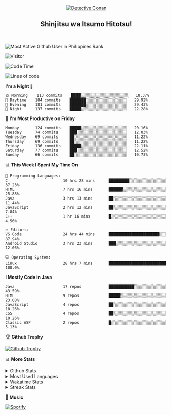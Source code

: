 <p align="center">
<a href="https://mrepol742.github.io">
  <img alt="Detective Conan" src="https://tenor.com/view/detective-detective-conan-anime-eyeglasses-gif-16507322.gif" /> 
  </a> 
  <h2 align="center">Shinjitsu wa Itsumo Hitotsu!</h2>
</p>
<br>

 
![Most Active Github User in Philippines Rank](https://enibdhv97zm33sz.m.pipedream.net)

![Visitor](https://visitor-badge.glitch.me/badge?page_id=mrepol742)
<!--START_SECTION:waka-->
![Code Time](http://img.shields.io/badge/Code%20Time-278%20hrs%2044%20mins-blue)

![Lines of code](https://img.shields.io/badge/From%20Hello%20World%20I%27ve%20Written-169%20Thousand%20lines%20of%20code-blue)

**I'm a Night 🦉** 

```text
🌞 Morning    113 commits    ████░░░░░░░░░░░░░░░░░░░░░   18.37% 
🌆 Daytime    184 commits    ███████░░░░░░░░░░░░░░░░░░   29.92% 
🌃 Evening    181 commits    ███████░░░░░░░░░░░░░░░░░░   29.43% 
🌙 Night      137 commits    █████░░░░░░░░░░░░░░░░░░░░   22.28%

```
📅 **I'm Most Productive on Friday** 

```text
Monday       124 commits    █████░░░░░░░░░░░░░░░░░░░░   20.16% 
Tuesday      74 commits     ███░░░░░░░░░░░░░░░░░░░░░░   12.03% 
Wednesday    69 commits     ██░░░░░░░░░░░░░░░░░░░░░░░   11.22% 
Thursday     69 commits     ██░░░░░░░░░░░░░░░░░░░░░░░   11.22% 
Friday       136 commits    █████░░░░░░░░░░░░░░░░░░░░   22.11% 
Saturday     77 commits     ███░░░░░░░░░░░░░░░░░░░░░░   12.52% 
Sunday       66 commits     ██░░░░░░░░░░░░░░░░░░░░░░░   10.73%

```


📊 **This Week I Spent My Time On** 

```text
💬 Programming Languages: 
C                        10 hrs 28 mins      █████████░░░░░░░░░░░░░░░░   37.23% 
HTML                     7 hrs 16 mins       ██████░░░░░░░░░░░░░░░░░░░   25.88% 
Java                     3 hrs 13 mins       ██░░░░░░░░░░░░░░░░░░░░░░░   11.44% 
JavaScript               2 hrs 12 mins       ██░░░░░░░░░░░░░░░░░░░░░░░   7.84% 
C++                      1 hr 16 mins        █░░░░░░░░░░░░░░░░░░░░░░░░   4.56%

🔥 Editors: 
VS Code                  24 hrs 44 mins      ██████████████████████░░░   87.94% 
Android Studio           3 hrs 23 mins       ███░░░░░░░░░░░░░░░░░░░░░░   12.06%

💻 Operating System: 
Linux                    28 hrs 7 mins       █████████████████████████   100.0%

```

**I Mostly Code in Java** 

```text
Java                     17 repos            ███████████░░░░░░░░░░░░░░   43.59% 
HTML                     9 repos             █████░░░░░░░░░░░░░░░░░░░░   23.08% 
JavaScript               4 repos             ██░░░░░░░░░░░░░░░░░░░░░░░   10.26% 
CSS                      4 repos             ██░░░░░░░░░░░░░░░░░░░░░░░   10.26% 
Classic ASP              2 repos             █░░░░░░░░░░░░░░░░░░░░░░░░   5.13%

```



<!--END_SECTION:waka-->


<p>

🏆 **Github Trophy**
  
<a href="https://mrepol742.github.io">
<img alt="Github Trophy" src="https://github-profile-trophy.vercel.app/?username=mrepol742">
</a>
</p>

<p>

📊 **More Stats**
  
<details>
  <summary>Github Stats</summary>
  <br>
  <a href="https://mrepol742.github.io">
  <img alt="Github Stats" src="https://github-readme-stats.vercel.app/api?username=mrepol742&show_icons=true&include_all_commits=true&&count_private=true">
</a>
</details> 
<details>
  <summary>Most Used Languages</summary>
  <br>
 <a href="https://mrepol742.github.io">
<img alt="Most Used Languages" src="https://github-readme-stats.vercel.app/api/top-langs/?username=mrepol742&layout=compact&include_all_commits=true&&count_private=true&langs_count=20">
</a>
</details>

<details>
  <summary>Wakatime Stats</summary>
  <br>
<a href="https://mrepol742.github.io">
<img alt="Wakatime Stats" src="https://github-readme-stats.vercel.app/api/wakatime?username=mrepol742&layout=compact">
</a>
</details>

<details>
  <summary>Streak Stats</summary>
  <br>
<a href="https://mrepol742.github.io">
<img alt="Streak Stats" src="https://github-readme-streak-stats.herokuapp.com/?user=mrepol742">
</a>
</p>
</details>



<p>

🎵 **Music**
  
<a href="https://mrepol742.github.io">
<img alt="Spotify" src="https://spotify-recently-played-readme.vercel.app/api?user=7xx9e7hwq1qyown0m4ut78pcz&count=10&unique=true)">
</a>
</p>

